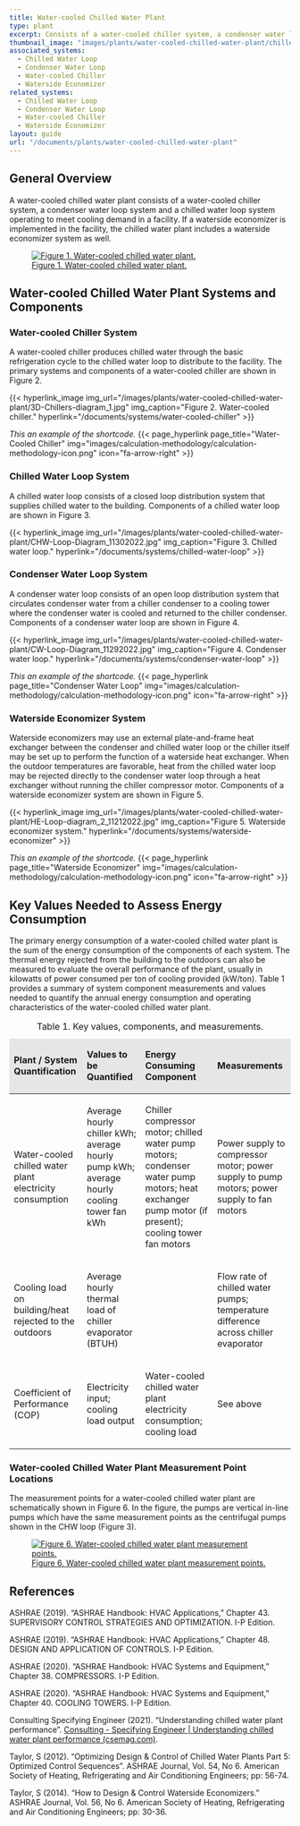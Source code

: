 ```yaml
---
title: Water-cooled Chilled Water Plant
type: plant
excerpt: Consists of a water-cooled chiller system, a condenser water loop system and a chilled water loop system operating to meet cooling demand in a facility.
thumbnail_image: "images/plants/water-cooled-chilled-water-plant/chilled-water-plant-overview.jpeg"
associated_systems:
  - Chilled Water Loop
  - Condenser Water Loop
  - Water-cooled Chiller
  - Waterside Economizer
related_systems:
  - Chilled Water Loop
  - Condenser Water Loop
  - Water-cooled Chiller
  - Waterside Economizer
layout: guide
url: "/documents/plants/water-cooled-chilled-water-plant"
---
```


## General Overview

A water-cooled chilled water plant consists of a water-cooled chiller system, a condenser water loop system and a chilled water loop system operating to meet cooling demand in a facility. If a waterside economizer is implemented in the facility, the chilled water plant includes a waterside economizer system as well.

<a href="/images/plants/water-cooled-chilled-water-plant/3D-Chiller-Plant-Diagram.jpg">
    <figure class="figure mb-4 mt-3">
        <img src="/images/plants/water-cooled-chilled-water-plant/3D-Chiller-Plant-Diagram.jpg" class="figure-img img-fluid rounded" alt="Figure 1. Water-cooled chilled water plant.">
        <figcaption class="figure-caption text-left">Figure 1. Water-cooled chilled water plant.</figcaption>
    </figure>
</a>

## Water-cooled Chilled Water Plant Systems and Components

### Water-cooled Chiller System

A water-cooled chiller produces chilled water through the basic refrigeration cycle to the chilled water loop to distribute to the facility. The primary systems and components of a water-cooled chiller are shown in Figure 2.

{{< hyperlink_image img_url="/images/plants/water-cooled-chilled-water-plant/3D-Chillers-diagram_1.jpg" img_caption="Figure 2. Water-cooled chiller." hyperlink="/documents/systems/water-cooled-chiller" >}}

<!-- <a href="/images/plants/water-cooled-chilled-water-plant/3D-Chillers-diagram_1.jpg">
    <figure class="figure mb-4 mt-3">
        <img src="/images/plants/water-cooled-chilled-water-plant/3D-Chillers-diagram_1.jpg" class="figure-img img-fluid rounded" alt="Figure 2. Water-cooled chiller.">
        <figcaption class="figure-caption text-left">Figure 2. Water-cooled chiller.</figcaption>
    </figure>
</a> -->

_This an example of the shortcode._
{{< page_hyperlink page_title="Water-Cooled Chiller" img="images/calculation-methodology/calculation-methodology-icon.png" icon="fa-arrow-right" >}}

### Chilled Water Loop System

A chilled water loop consists of a closed loop distribution system that supplies chilled water to the building. Components of a chilled water loop are shown in Figure 3.

{{< hyperlink_image img_url="/images/plants/water-cooled-chilled-water-plant/CHW-Loop-Diagram_11302022.jpg" img_caption="Figure 3. Chilled water loop." hyperlink="/documents/systems/chilled-water-loop" >}}

<!-- <a href="/images/plants/water-cooled-chilled-water-plant/CHW-Loop-Diagram_11302022.jpg">
    <figure class="figure mb-4 mt-3">
        <img src="/images/plants/water-cooled-chilled-water-plant/CHW-Loop-Diagram_11302022.jpg" class="figure-img img-fluid rounded" alt="Figure 3. Chilled water loop.">
        <figcaption class="figure-caption text-left">Figure 3. Chilled water loop.</figcaption>
    </figure>
</a> -->

### Condenser Water Loop System

A condenser water loop consists of an open loop distribution system that circulates condenser water from a chiller condenser to a cooling tower where the condenser water is cooled and returned to the chiller condenser. Components of a condenser water loop are shown in Figure 4.

{{< hyperlink_image img_url="/images/plants/water-cooled-chilled-water-plant/CW-Loop-Diagram_11292022.jpg" img_caption="Figure 4. Condenser water loop." hyperlink="/documents/systems/condenser-water-loop" >}}

<!-- <a href="/images/plants/water-cooled-chilled-water-plant/CW-Loop-Diagram_11292022.jpg">
    <figure class="figure mb-3 mt-3">
        <img src="/images/plants/water-cooled-chilled-water-plant/CW-Loop-Diagram_11292022.jpg" class="figure-img img-fluid rounded" alt="Figure 4. Condenser water loop.">
        <figcaption class="figure-caption text-left">Figure 4. Condenser water loop.</figcaption>
    </figure>
</a> -->

_This an example of the shortcode._
{{< page_hyperlink page_title="Condenser Water Loop" img="images/calculation-methodology/calculation-methodology-icon.png" icon="fa-arrow-right" >}}

### Waterside Economizer System

Waterside economizers may use an external plate-and-frame heat exchanger between the condenser and chilled water loop or the chiller itself may be set up to perform the function of a waterside heat exchanger. When the outdoor temperatures are favorable, heat from the chilled water loop may be rejected directly to the condenser water loop through a heat exchanger without running the chiller compressor motor. Components of a waterside economizer system are shown in Figure 5.

{{< hyperlink_image img_url="/images/plants/water-cooled-chilled-water-plant/HE-Loop-diagram_2_11212022.jpg" img_caption="Figure 5. Waterside economizer system." hyperlink="/documents/systems/waterside-economizer" >}}

<!-- <a href="/images/plants/water-cooled-chilled-water-plant/HE-Loop-diagram_2_11212022.jpg">
    <figure class="figure mb-3 mt-3">
        <img src="/images/plants/water-cooled-chilled-water-plant/HE-Loop-diagram_2_11212022.jpg" class="figure-img img-fluid rounded" alt="Figure 5. Waterside economizer system.">
        <figcaption class="figure-caption text-left">Figure 5. Waterside economizer system.</figcaption>
    </figure>
</a> -->

_This an example of the shortcode._
{{< page_hyperlink page_title="Waterside Economizer" img="images/calculation-methodology/calculation-methodology-icon.png" icon="fa-arrow-right" >}}

## Key Values Needed to Assess Energy Consumption

The primary energy consumption of a water-cooled chilled water plant is the sum of the energy consumption of the components of each system. The thermal energy rejected from the building to the outdoors can also be measured to evaluate the overall performance of the plant, usually in kilowatts of power consumed per ton of cooling provided (kW/ton). Table 1 provides a summary of system component measurements and values needed to quantify the annual energy consumption and operating characteristics of the water-cooled chilled water plant.

<table>
    <caption>Table 1. Key values, components, and measurements.</caption>
    <thead>
        <tr>
            <td bgcolor="#e7e6e6">
                <p><strong>Plant / System Quantification</strong></p>
            </td>
            <td bgcolor="#e7e6e6">
                <p><strong>Values to be Quantified</strong></p>
            </td>
            <td bgcolor="#e7e6e6">
                <p><strong>Energy Consuming Component</strong></p>
            </td>
            <td bgcolor="#e7e6e6">
                <p><strong>Measurements</strong></p>
            </td>
        </tr>
    <tbody>
        <tr>
            <td>
                <p>Water-cooled chilled water plant electricity consumption</p>
            </td>
            <td>
                <p>Average hourly chiller kWh; average hourly pump kWh; average hourly cooling tower fan kWh</p>
                <p><br></p>
            </td>
            <td>
                <p>Chiller compressor motor; chilled water pump motors; condenser water pump motors; heat exchanger pump motor (if present); cooling tower fan motors&nbsp;</p>
            </td>
            <td>
                <p>Power supply to compressor motor; power supply to pump motors; power supply to fan motors</p>
            </td>
        </tr>
        <tr>
            <td>
                <p>Cooling load on building/heat rejected to the outdoors</p>
            </td>
            <td>
                <p>Average hourly thermal load of chiller evaporator (BTUH)</p>
            </td>
            <td>
                <p><br></p>
            </td>
            <td>
                <p>Flow rate of chilled water pumps; temperature difference across chiller evaporator</p>
            </td>
        </tr>
        <tr>
            <td>
                <p>Coefficient of Performance (COP)</p>
            </td>
            <td>
                <p>Electricity input; cooling load output</p>
            </td>
            <td>
                <p>Water-cooled chilled water plant electricity consumption; cooling load</p>
            </td>
            <td>
                <p>See above</p>
            </td>
        </tr>
    </tbody>
</table>

### Water-cooled Chilled Water Plant Measurement Point Locations

The measurement points for a water-cooled chilled water plant are schematically shown in Figure 6. In the figure, the pumps are vertical in-line pumps which have the same measurement points as the centrifugal pumps shown in the CHW loop (Figure 3).

<a href="/images/plants/water-cooled-chilled-water-plant/WCC-Chiller-system-diagram-economizer-2ndary-pump-Final-06132023.jpg">
    <figure class="figure mb-3 mt-3">
        <img src="/images/plants/water-cooled-chilled-water-plant/WCC-Chiller-system-diagram-economizer-2ndary-pump-Final-06132023.jpg" class="figure-img img-fluid rounded" alt="Figure 6. Water-cooled chilled water plant measurement points.">
        <figcaption class="figure-caption text-left">Figure 6. Water-cooled chilled water plant measurement points.</figcaption>
    </figure>
</a>

## References

ASHRAE (2019). “ASHRAE Handbook: HVAC Applications,” Chapter 43. SUPERVISORY CONTROL STRATEGIES AND OPTIMIZATION. I-P Edition.

ASHRAE (2019). “ASHRAE Handbook: HVAC Applications,” Chapter 48. DESIGN AND APPLICATION OF CONTROLS. I-P Edition.

ASHRAE (2020). “ASHRAE Handbook: HVAC Systems and Equipment,” Chapter 38. COMPRESSORS. I-P Edition. 

ASHRAE (2020). “ASHRAE Handbook: HVAC Systems and Equipment,” Chapter 40. COOLING TOWERS. I-P Edition.

Consulting Specifying Engineer (2021). “Understanding chilled water plant performance”. [Consulting - Specifying Engineer | Understanding chilled water plant performance (csemag.com)](https://www.csemag.com/articles/understanding-chilled-water-plant-performance/?oly_enc_id=2793H1310167C4G).

Taylor, S (2012). “Optimizing Design & Control of Chilled Water Plants Part 5: Optimized Control Sequences”. ASHRAE Journal, Vol. 54, No 6. American Society of Heating, Refrigerating and Air Conditioning Engineers; pp: 56-74. 

Taylor, S (2014). “How to Design & Control Waterside Economizers.” ASHRAE Journal, Vol. 56, No 6. American Society of Heating, Refrigerating and Air Conditioning Engineers; pp: 30-36. 
